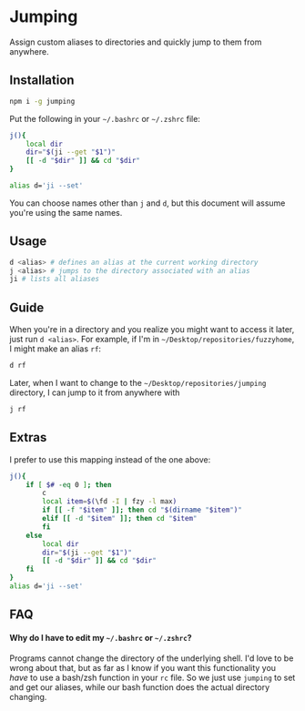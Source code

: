 # Jumping

Assign custom aliases to directories and quickly jump to them
from anywhere.

## Installation

```sh
npm i -g jumping
```

Put the following in your `~/.bashrc` or `~/.zshrc` file:

```sh
j(){
	local dir
	dir="$(ji --get "$1")"
	[[ -d "$dir" ]] && cd "$dir"
}

alias d='ji --set'
```

You can choose names other than `j` and `d`, but this document
will assume you're using the same names.

## Usage

```sh
d <alias> # defines an alias at the current working directory
j <alias> # jumps to the directory associated with an alias
ji # lists all aliases
```

## Guide

When you're in a directory and you realize you might want to
access it later, just run `d <alias>`. For example, if I'm in
`~/Desktop/repositories/fuzzyhome`, I might make an alias `rf`:

```sh
d rf
```

Later, when I want to change to the
`~/Desktop/repositories/jumping` directory, I can jump to it from
anywhere with

```sh
j rf
```

## Extras

I prefer to use this mapping instead of the one above:

```sh
j(){
	if [ $# -eq 0 ]; then
		c
		local item=$(\fd -I | fzy -l max)
		if [[ -f "$item" ]]; then cd "$(dirname "$item")"
		elif [[ -d "$item" ]]; then cd "$item"
		fi
	else
		local dir
		dir="$(ji --get "$1")"
		[[ -d "$dir" ]] && cd "$dir"
	fi
}
alias d='ji --set'
```

## FAQ

#### Why do I have to edit my `~/.bashrc` or `~/.zshrc`?

Programs cannot change the directory of the underlying shell. I'd
love to be wrong about that, but as far as I know if you want
this functionality you *have* to use a bash/zsh function in your
`rc` file. So we just use `jumping` to set and get our aliases,
while our bash function does the actual directory changing.
